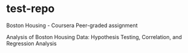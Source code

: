 # test-repo
Boston Housing - Coursera Peer-graded assignment

Analysis of Boston Housing Data: Hypothesis Testing, Correlation, and Regression Analysis
